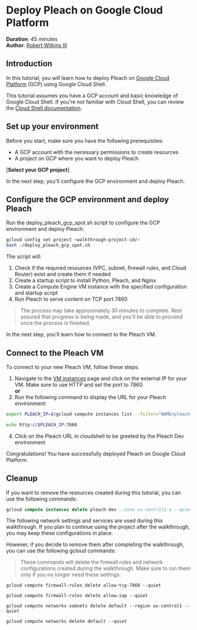 # Deploy Pleach on Google Cloud Platform

**Duration**: 45 minutes  
**Author**: [Robert Wilkins III](https://www.linkedin.com/in/robertwilkinsiii)

## Introduction

In this tutorial, you will learn how to deploy Pleach on [Google Cloud Platform](https://cloud.google.com/) (GCP) using Google Cloud Shell.

This tutorial assumes you have a GCP account and basic knowledge of Google Cloud Shell. If you're not familiar with Cloud Shell, you can review the [Cloud Shell documentation](https://cloud.google.com/shell/docs).

## Set up your environment

Before you start, make sure you have the following prerequisites:

- A GCP account with the necessary permissions to create resources
- A project on GCP where you want to deploy Pleach

[**Select your GCP project**]<walkthrough-project-setup
  billing="true"
  apis="compute.googleapis.com,container.googleapis.com">
</walkthrough-project-setup>


In the next step, you'll configure the GCP environment and deploy Pleach.

## Configure the GCP environment and deploy Pleach
Run the deploy_pleach_gcp_spot.sh script to configure the GCP environment and deploy Pleach:

```sh  
gcloud config set project <walkthrough-project-id/>  
bash ./deploy_pleach_gcp_spot.sh
```

The script will:

1. Check if the required resources (VPC, subnet, firewall rules, and Cloud Router) exist and create them if needed
2. Create a startup script to install Python, Pleach, and Nginx
3. Create a Compute Engine VM instance with the specified configuration and startup script
4. Run Pleach to serve content on TCP port 7860

> <walkthrough-pin-section-icon></walkthrough-pin-section-icon> The process may take approximately 30 minutes to complete. Rest assured that progress is being made, and you'll be able to proceed once the process is finished.

In the next step, you'll learn how to connect to the Pleach VM.

## Connect to the Pleach VM
To connect to your new Pleach VM, follow these steps:

1. Navigate to the [VM instances](https://console.cloud.google.com/compute/instances) page and click on the external IP for your VM.  Make sure to use HTTP and set the port to 7860
<br>**or**
3. Run the following command to display the URL for your Pleach environment:
```bash
export PLEACH_IP=$(gcloud compute instances list --filter="NAME=pleach-dev" --format="value(EXTERNAL_IP)")

echo http://$PLEACH_IP:7860
```

4. Click on the Pleach URL in cloudshell to be greeted by the Pleach Dev environment

Congratulations! You have successfully deployed Pleach on Google Cloud Platform.

<walkthrough-conclusion-trophy></walkthrough-conclusion-trophy>

## Cleanup
If you want to remove the resources created during this tutorial, you can use the following commands:

```sql
gcloud compute instances delete pleach-dev --zone us-central1-a --quiet
```
The following network settings and services are used during this walkthrough. If you plan to continue using the project after the walkthrough, you may keep these configurations in place.

However, if you decide to remove them after completing the walkthrough, you can use the following gcloud commands:
> <walkthrough-pin-section-icon></walkthrough-pin-section-icon> These commands will delete the firewall rules and network configurations created during the walkthrough. Make sure to run them only if you no longer need these settings.

```
gcloud compute firewall-rules delete allow-tcp-7860 --quiet

gcloud compute firewall-rules delete allow-iap --quiet

gcloud compute networks subnets delete default --region us-central1 --quiet

gcloud compute networks delete default --quiet
```
